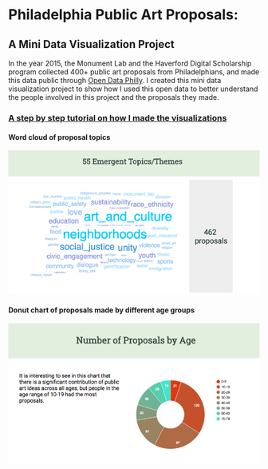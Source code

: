# Philadelphia Public Art Proposals: 
## A Mini Data Visualization Project

In the year 2015, the Monument Lab and the Haverford Digital Scholarship program collected 400+ public art proposals from Philadelphians, and made this data public through [Open Data Philly](https://www.opendataphilly.org/). I created this mini data visualization project to show how I used this open data to better understand the people involved in this project and the proposals they made. 

### [A step by step tutorial on how I made the visualizations](./tutorial.md)
 
#### Word cloud of proposal topics
![Topic Word Cloud](./assets/TopicWordCloud.png)


#### Donut chart of proposals made by different age groups
![Age Donut Chart](./assets/AgeDonutChart.png)